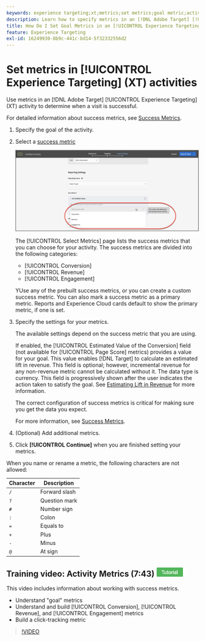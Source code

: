 ```yaml
---
keywords: experience targeting;xt;metrics;set metrics;goal metric;activity settings;success metric;conversion;revenue;engagement
description: Learn how to specify metrics in an [!DNL Adobe Target] [!UICONTROL Experience Targeting] activity to determine when a visit is successful, such as [!UICONTROL Conversion], [!UICONTROL Revenue], or [!UICONTROL Engagement].
title: How Do I Set Goal Metrics in an [!UICONTROL Experience Targeting] Activity?
feature: Experience Targeting
exl-id: 16249930-8b9c-441c-bd14-5f32332556d2
---
```

# Set metrics in [!UICONTROL Experience Targeting] (XT) activities

Use metrics in an [!DNL Adobe Target] [!UICONTROL Experience Targeting] (XT) activity to determine when a visit is successful.

For detailed information about success metrics, see [Success Metrics](/help/main/c-activities/r-success-metrics/success-metrics.md#reference_D011575C85DA48E989A244593D9B9924). 

1. Specify the goal of the activity.
1. Select a [success metric](/help/main/c-activities/r-success-metrics/success-metrics.md#reference_D011575C85DA48E989A244593D9B9924)

   ![Select success metric](/help/main/c-activities/t-experience-target/t-xt-create/assets/ab_metrics-new.png)

   The [!UICONTROL Select Metrics] page lists the success metrics that you can choose for your activity. The success metrics are divided into the following categories:

   * [!UICONTROL Conversion] 
   * [!UICONTROL Revenue] 
   * [!UICONTROL Engagement]

   YUse any of the prebuilt success metrics, or you can create a custom success metric. You can also mark a success metric as a primary metric. Reports and Experience Cloud cards default to show the primary metric, if one is set. 
1. Specify the settings for your metrics.

   The available settings depend on the success metric that you are using.

   If enabled, the [!UICONTROL Estimated Value of the Conversion] field (not available for [!UICONTROL Page Score] metrics) provides a value for your goal. This value enables [!DNL Target] to calculate an estimated lift in revenue. This field is optional; however, incremental revenue for any non-revenue metric cannot be calculated without it. The data type is currency. This field is progressively shown after the user indicates the action taken to satisfy the goal. See [Estimating Lift in Revenue](/help/main/administrating-target/r-target-account-preferences/estimating-lift-in-revenue.md) for more information.

   The correct configuration of success metrics is critical for making sure you get the data you expect.

   For more information, see [Success Metrics](/help/main/c-activities/r-success-metrics/success-metrics.md#reference_D011575C85DA48E989A244593D9B9924). 

1. (Optional) Add additional metrics.
1. Click **[!UICONTROL Continue]** when you are finished setting your metrics.

When you name or rename a metric, the following characters are not allowed:

   | Character | Description |
   |--- |--- |
   |`/`|Forward slash|
   |`?`|Question mark|
   |`#`|Number sign|
   |`:`|Colon|
   |`=`|Equals to|
   |`+`|Plus|
   |`-`|Minus|
   |`@`|At sign|

## Training video: Activity Metrics (7:43) ![Tutorial badge](/help/main/assets/tutorial.png)

This video includes information about working with success metrics.

* Understand "goal" metrics 
* Understand and build [!UICONTROL Conversion], [!UICONTROL Revenue], and [!UICONTROL Engagement] metrics 
* Build a click-tracking metric

>[!VIDEO](https://video.tv.adobe.com/v/17380)
